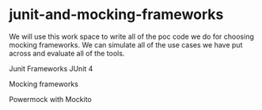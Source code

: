 # junit-and-mocking-frameworks

We will use this work space to write all of the poc code we do for choosing mocking frameworks. 
We can simulate all of the use cases we have put across and evaluate all of the tools.

Junit Frameworks
JUnit 4

Mocking frameworks

Powermock with Mockito

